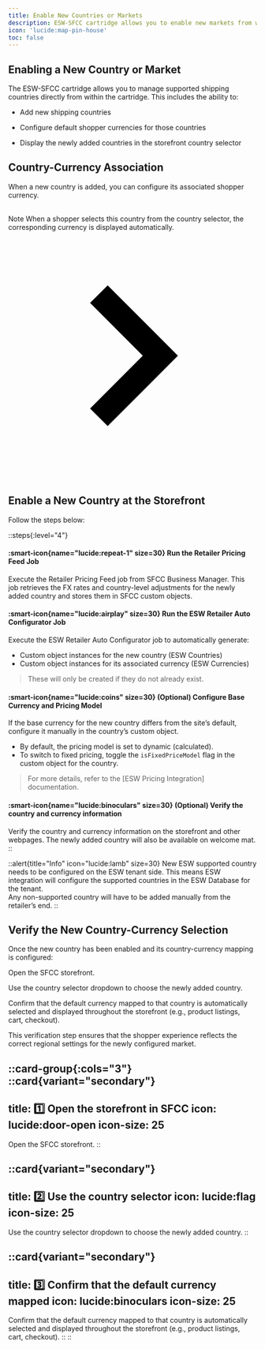 ```yaml
---
title: Enable New Countries or Markets
description: ESW-SFCC cartridge allows you to enable new markets from within the cartridge
icon: 'lucide:map-pin-house'
toc: false
---
```


## Enabling a New Country or Market

The ESW-SFCC cartridge allows you to manage supported shipping countries directly from within the cartridge. This includes the ability to:

- Add new shipping countries

- Configure default shopper currencies for those countries

- Display the newly added countries in the storefront country selector

## Country-Currency Association

When a new country is added, you can configure its associated shopper currency.

<br>

<div class="bg-indigo-900 text-center py-4 lg:px-4">
  <div class="p-2 bg-indigo-800 items-center text-indigo-100 leading-none lg:rounded-full flex lg:inline-flex" role="alert">
    <span class="flex rounded-full bg-indigo-500 uppercase px-2 py-1 text-xs font-bold mr-3">Note</span>
    <span class="font-semibold mr-2 text-left flex-auto">When a shopper selects this country from the country selector, the corresponding currency is displayed automatically.</span>
    <svg class="fill-current opacity-75 h-4 w-4" xmlns="http://www.w3.org/2000/svg" viewBox="0 0 20 20"><path d="M12.95 10.707l.707-.707L8 4.343 6.586 5.757 10.828 10l-4.242 4.243L8 15.657l4.95-4.95z"/></svg>
  </div>
</div>

## Enable a New Country at the Storefront

Follow the steps below:

::steps{:level="4"}
  #### :smart-icon{name="lucide:repeat-1" size=30} Run the Retailer Pricing Feed Job

  Execute the Retailer Pricing Feed job from SFCC Business Manager. This job retrieves the FX rates and country-level adjustments for the newly added country and stores them in SFCC custom objects.


  #### :smart-icon{name="lucide:airplay" size=30} Run the ESW Retailer Auto Configurator Job

  Execute the ESW Retailer Auto Configurator job to automatically generate:
  - Custom object instances for the new country (ESW Countries)
  - Custom object instances for its associated currency (ESW Currencies)

  > These will only be created if they do not already exist.

  #### :smart-icon{name="lucide:coins" size=30} (Optional) Configure Base Currency and Pricing Model

  If the base currency for the new country differs from the site’s default, configure it manually in the country’s custom object.
  - By default, the pricing model is set to dynamic (calculated).
  - To switch to fixed pricing, toggle the `isFixedPriceModel` flag in the custom object for the country.

  > For more details, refer to the [ESW Pricing Integration] documentation.

  #### :smart-icon{name="lucide:binoculars" size=30} (Optional) Verify the country and currency information

  Verify the country and currency information on the storefront and other webpages. The newly added country will also be available on welcome mat.
::

::alert{title="Info" icon="lucide:lamb" size=30}
  New ESW supported country needs to be configured on the ESW tenant side. This means ESW integration will configure the supported countries in the ESW Database for the tenant. <br>
  Any non-supported country will have to be added manually from the retailer’s end.
::


## Verify the New Country-Currency Selection

Once the new country has been enabled and its country-currency mapping is configured:

Open the SFCC storefront.

Use the country selector dropdown to choose the newly added country.

Confirm that the default currency mapped to that country is automatically selected and displayed throughout the storefront (e.g., product listings, cart, checkout).

This verification step ensures that the shopper experience reflects the correct regional settings for the newly configured market.


::card-group{:cols="3"}
  ::card{variant="secondary"}
  ---
  title: 1️⃣ Open the storefront in SFCC
  icon: lucide:door-open
  icon-size: 25
  ---
  Open the SFCC storefront.
  ::

  ::card{variant="secondary"}
  ---
  title: 2️⃣ Use the country selector 
  icon: lucide:flag
  icon-size: 25
  ---
  Use the country selector dropdown to choose the newly added country.
  ::

  ::card{variant="secondary"}
  ---
  title: 3️⃣ Confirm that the default currency mapped
  icon: lucide:binoculars
  icon-size: 25
  ---
  Confirm that the default currency mapped to that country is automatically selected and displayed throughout the storefront (e.g., product listings, cart, checkout).
  ::
::